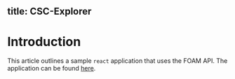title: CSC-Explorer
---

# Introduction

This article outlines a sample `react` application that uses the FOAM API.
The application can be found [here](https://github.com/f-o-a-m/csc-explorer).
